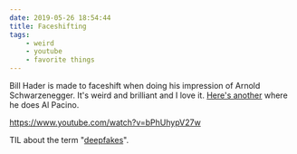 ```yaml
---
date: 2019-05-26 18:54:44
title: Faceshifting
tags:
    - weird
    - youtube
    - favorite things
---
```


Bill Hader is made to faceshift when doing his impression of Arnold Schwarzenegger. It's weird and brilliant and I love it. [Here's another](https://www.youtube.com/watch?v=kjI-JaRWG7s) where he does Al Pacino.

https://www.youtube.com/watch?v=bPhUhypV27w

TIL about the term "[deepfakes](https://en.wikipedia.org/wiki/Deepfake)".
